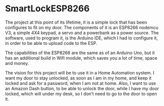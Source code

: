 # SmartLockESP8266

The project at this point of its lifetime, it is a simple lock that has been configures
to fit on my door. The components of it is an ESP8266 nodemcu V3, a simple 4X4 keypad,
a servo and a powerbank as a power source. The software, used to program it, is the
Arduino IDE, which I had to configure it, in order to be able to upload code to the ESP.

The capabilities of the ESP8266 are the same as of an Arduino Uno, but it has an
additional build in Wifi module, which saves you a lot of time, space and money.

The vision for this project will be to use it in a Home Automation system. I want my door
to stay unlocked, as soon as I am in my home, and keep it locked and ask for a password,
when I am not at home. Also, I want to use an Amazon Dash button, to be able to unlock the
door, while I have my door locked, which will under my desk, so I don’t need to go to the door to open it.